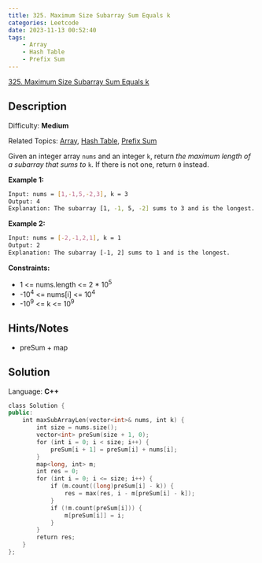 ```yaml
---
title: 325. Maximum Size Subarray Sum Equals k
categories: Leetcode
date: 2023-11-13 00:52:40
tags:
    - Array
    - Hash Table
    - Prefix Sum
---
```


[325\. Maximum Size Subarray Sum Equals k](https://leetcode.com/problems/maximum-size-subarray-sum-equals-k/)

## Description

Difficulty: **Medium**

Related Topics: [Array](https://leetcode.com/tag/https://leetcode.com/tag/array//), [Hash Table](https://leetcode.com/tag/https://leetcode.com/tag/hash-table//), [Prefix Sum](https://leetcode.com/tag/https://leetcode.com/tag/prefix-sum//)

Given an integer array `nums` and an integer `k`, return _the maximum length of a_<span data-keyword="subarray" class=" cursor-pointer relative text-dark-blue-s text-sm"></span> _subarray that sums to_ `k`. If there is not one, return `0` instead.

**Example 1:**

```bash
Input: nums = [1,-1,5,-2,3], k = 3
Output: 4
Explanation: The subarray [1, -1, 5, -2] sums to 3 and is the longest.
```

**Example 2:**

```bash
Input: nums = [-2,-1,2,1], k = 1
Output: 2
Explanation: The subarray [-1, 2] sums to 1 and is the longest.
```

**Constraints:**

* 1 <= nums.length <= 2 * 10<sup>5</sup>
* -10<sup>4</sup> <= nums[i] <= 10<sup>4</sup>
* -10<sup>9</sup> <= k <= 10<sup>9</sup>

## Hints/Notes

* preSum + map

## Solution

Language: **C++**

```C++
class Solution {
public:
    int maxSubArrayLen(vector<int>& nums, int k) {
        int size = nums.size();
        vector<int> preSum(size + 1, 0);
        for (int i = 0; i < size; i++) {
            preSum[i + 1] = preSum[i] + nums[i];
        }
        map<long, int> m;
        int res = 0;
        for (int i = 0; i <= size; i++) {
            if (m.count((long)preSum[i] - k)) {
                res = max(res, i - m[preSum[i] - k]);
            }
            if (!m.count(preSum[i])) {
                m[preSum[i]] = i;
            }
        }
        return res;
    }
};
```

